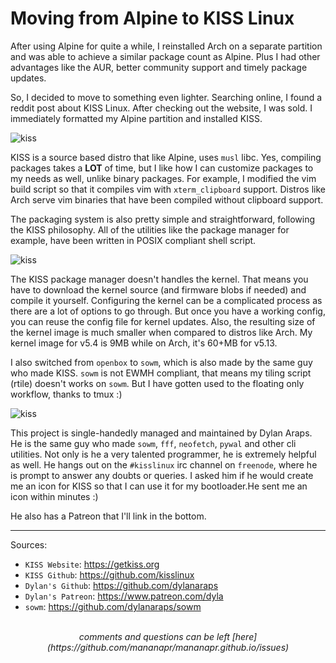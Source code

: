 # Moving from Alpine to KISS Linux

After using Alpine for quite a while, I reinstalled Arch on a separate partition
and was able to achieve a similar package count as Alpine. Plus I had other advantages like
the AUR, better community support and timely package updates.

So, I decided to move to something even lighter. Searching online, I found a reddit post about KISS Linux.
After checking out the website, I was sold. I immediately formatted my Alpine partition
and installed KISS.

<picture>
  <img src="/images/kiss1.png" alt="kiss">
</picture>

KISS is a source based distro that like Alpine, uses `musl` libc. Yes, compiling packages
takes a **LOT** of time, but I like how I can customize packages to my needs as well, unlike binary packages.
For example, I modified the vim build script so that it compiles vim with `xterm_clipboard` support.
Distros like Arch serve vim binaries that have been compiled without clipboard support.

The packaging system is also pretty simple and straightforward, following the KISS philosophy.
All of the utilities like the package manager for example, have been written in POSIX compliant shell script.

<picture>
  <img src="/images/kiss2.png" alt="kiss">
</picture>

The KISS package manager doesn't handles the kernel. That means you have to download the kernel source (and firmware blobs if needed)
and compile it yourself. Configuring the kernel can be a complicated process as there are a lot of options to go through. But once
you have a working config, you can reuse the config file for kernel updates.
Also, the resulting size of the kernel image is much smaller when compared to distros like Arch.
My kernel image for v5.4 is 9MB while on Arch, it's 60+MB for v5.13.

I also switched from `openbox` to `sowm`, which is also made by the same guy who made KISS.
`sowm` is not EWMH compliant, that means my tiling script (rtile) doesn't works on `sowm`.
But I have gotten used to the floating only workflow, thanks to tmux :)

<picture>
  <img src="/images/kiss3.png" alt="kiss">
</picture>

This project is single-handedly managed and maintained by Dylan Araps.
He is the same guy who made `sowm`, `fff`, `neofetch`, `pywal` and other cli utilities.
Not only is he a very talented programmer, he is extremely helpful as well. He hangs out on the
`#kisslinux` irc channel on `freenode`, where he is prompt to answer any doubts or queries.
I asked him if he would create me an icon for KISS so that I can use it for my bootloader.He sent me an icon within minutes :)

He also has a Patreon that I'll link in the bottom.

---

Sources:

- `KISS Website`: <https://getkiss.org>
- `KISS Github`: <https://github.com/kisslinux>
- `Dylan's Github`: <https://github.com/dylanaraps>
- `Dylan's Patreon`: <https://www.patreon.com/dyla>
- `sowm`: <https://github.com/dylanaraps/sowm>

<br>
<center><i>
comments and questions can be left [here](https://github.com/mananapr/mananapr.github.io/issues)
</i></center>
